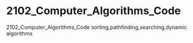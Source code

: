 # 2102_Computer_Algorithms_Code
 2102_Computer_Algorithms_Code sorting,pathfinding,searching,dynamic algorithms
